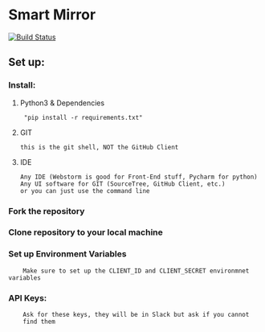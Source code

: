 # **Smart Mirror**
[![Build Status](https://travis-ci.org/tenoriojuann/SmartMirror.svg?branch=master)](https://travis-ci.org/tenoriojuann/SmartMirror)

## **Set up:**

### Install:

 1. Python3 & Dependencies
  
         "pip install -r requirements.txt"
        
  2. GIT 
  
         this is the git shell, NOT the GitHub Client
  
  3. IDE
  
         Any IDE (Webstorm is good for Front-End stuff, Pycharm for python)
         Any UI software for GIT (SourceTree, GitHub Client, etc.)
         or you can just use the command line
    
    
 ### Fork the repository
 
 ### Clone repository to your local machine
 
 ### Set up Environment Variables
 
        Make sure to set up the CLIENT_ID and CLIENT_SECRET environmnet variables
    
### API Keys:
        
        Ask for these keys, they will be in Slack but ask if you cannot 
        find them
    
